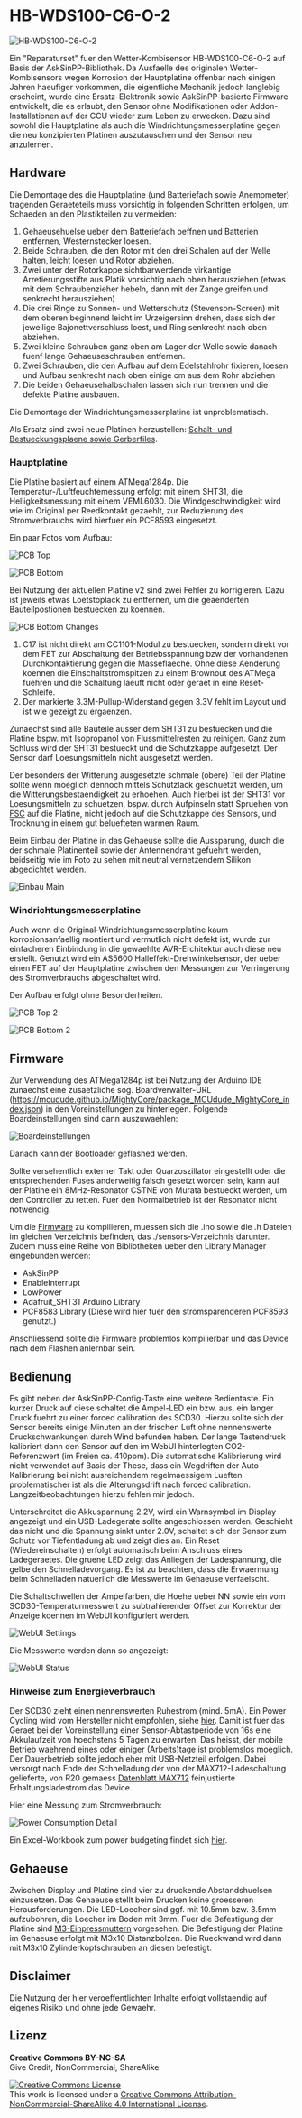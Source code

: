 # HB-WDS100-C6-O-2

![HB-WDS100-C6-O-2](https://github.com/HMSteve/HB-WDS100-C6-O-2/blob/main/images/main_encl.jpg)

Ein "Reparaturset" fuer den Wetter-Kombisensor HB-WDS100-C6-O-2 auf Basis der AskSinPP-Bibliothek. Da Ausfaelle des originalen Wetter-Kombisensors wegen Korrosion der Hauptplatine offenbar nach einigen Jahren haeufiger vorkommen, die eigentliche Mechanik jedoch langlebig erscheint, wurde eine Ersatz-Elektronik sowie AskSinPP-basierte Firmware entwickelt, die es erlaubt, den Sensor ohne Modifikationen oder Addon-Installationen auf der CCU wieder zum Leben zu erwecken. Dazu sind sowohl die Hauptplatine als auch die Windrichtungsmesserplatine gegen die neu konzipierten Platinen auszutauschen und der Sensor neu anzulernen.

## Hardware

Die Demontage des die Hauptplatine (und Batteriefach sowie Anemometer) tragenden Geraeteteils muss vorsichtig in folgenden Schritten erfolgen, um Schaeden an den Plastikteilen zu vermeiden:
1. Gehaeusehuelse ueber dem Batteriefach oeffnen und Batterien entfernen, Westernstecker loesen.
2. Beide Schrauben, die den Rotor mit den drei Schalen auf der Welle halten, leicht loesen und Rotor abziehen.
3. Zwei unter der Rotorkappe sichtbarwerdende virkantige Arretierungsstifte aus Platik vorsichtig nach oben herausziehen (etwas mit dem Schraubenzieher hebeln, dann mit der Zange greifen und senkrecht herausziehen)
4. Die drei Ringe zu Sonnen- und Wetterschutz (Stevenson-Screen) mit dem oberen beginnend leicht im Urzeigersinn drehen, dass sich der jeweilige Bajonettverschluss loest, und Ring senkrecht nach oben abziehen.
5. Zwei kleine Schrauben ganz oben am Lager der Welle sowie danach fuenf lange Gehaeuseschrauben entfernen.
6. Zwei Schrauben, die den Aufbau auf dem Edelstahlrohr fixieren, loesen und Aufbau senkrecht nach oben einige cm aus dem Rohr abziehen
7. Die beiden Gehaeusehalbschalen lassen sich nun trennen und die defekte Platine ausbauen.

Die Demontage der Windrichtungsmesserplatine ist unproblematisch.

Als Ersatz sind zwei neue Platinen herzustellen: [Schalt- und Bestueckungsplaene sowie Gerberfiles](https://github.com/HMSteve/HB-WDS100-C6-O-2/tree/main/PCB).

### Hauptplatine

Die Platine basiert auf einem ATMega1284p. Die Temperatur-/Luftfeuchtemessung erfolgt mit einem SHT31, die Helligkeitsmessung mit einem VEML6030. Die Windgeschwindigkeit wird wie im Original per Reedkontakt gezaehlt, zur Reduzierung des Stromverbrauchs wird hierfuer ein PCF8593 eingesetzt.

Ein paar Fotos vom Aufbau:

![PCB Top](https://github.com/HMSteve/HB-WDS100-C6-O-2/blob/main/images/main_top.jpg)

![PCB Bottom](https://github.com/HMSteve/HB-WDS100-C6-O-2/blob/main/images/main_bot.jpg)

Bei Nutzung der aktuellen Platine v2 sind zwei Fehler zu korrigieren. Dazu ist jeweils etwas Loetstoplack zu entfernen, um die geaenderten Bauteilpostionen bestuecken zu koennen.

![PCB Bottom Changes](https://github.com/HMSteve/HB-WDS100-C6-O-2/blob/main/images/main_bot_pcbchanges.jpg)

1. C17 ist nicht direkt am CC1101-Modul zu bestuecken, sondern direkt vor dem FET zur Abschaltung der Betriebsspannung bzw der vorhandenen Durchkontaktierung gegen die Masseflaeche. Ohne diese Aenderung koennen die Einschaltstromspitzen zu einem Brownout des ATMega fuehren und die Schaltung laeuft nicht oder geraet in eine Reset-Schleife.
2. Der markierte 3.3M-Pullup-Widerstand gegen 3.3V fehlt im Layout und ist wie gezeigt zu ergaenzen.

Zunaechst sind alle Bauteile ausser dem SHT31 zu bestuecken und die Platine bspw. mit Isopropanol von Flussmittelresten zu reinigen. Ganz zum Schluss wird der SHT31 bestueckt und die Schutzkappe aufgesetzt. Der Sensor darf Loesungsmitteln nicht ausgesetzt werden.

Der besonders der Witterung ausgesetzte schmale (obere) Teil der Platine sollte wenn moeglich dennoch mittels Schutzlack geschuetzt werden, um die Witterungsbestaendigkeit zu erhoehen. Auch hierbei ist der SHT31 vor Loesungsmitteln zu schuetzen, bspw. durch Aufpinseln statt Spruehen von [FSC](https://electrolube.com/product/fsc-flexible-silicone-conformal-coating/) auf die Platine, nicht jedoch auf die Schutzkappe des Sensors, und Trocknung in einem gut beluefteten warmen Raum.

Beim Einbau der Platine in das Gehaeuse sollte die Aussparung, durch die der schmale Platinenteil sowie der Antennendraht gefuehrt werden, beidseitig wie im Foto zu sehen mit neutral vernetzendem Silikon abgedichtet werden.

![Einbau Main](https://github.com/HMSteve/HB-WDS100-C6-O-2/blob/main/images/main_encl.jpg)


### Windrichtungsmesserplatine

Auch wenn die Original-Windrichtungsmesserplatine kaum korrosionsanfaellig montiert und vermutlich nicht defekt ist, wurde zur einfacheren Einbindung in die gewaehlte AVR-Erchitektur auch diese neu erstellt. Genutzt wird ein AS5600 Halleffekt-Drehwinkelsensor, der ueber einen FET auf der Hauptplatine zwischen den Messungen zur Verringerung des Stromverbrauchs abgeschaltet wird.

Der Aufbau erfolgt ohne Besonderheiten.

![PCB Top 2](https://github.com/HMSteve/HB-WDS100-C6-O-2/blob/main/images/winddir_top.jpg)

![PCB Bottom 2](https://github.com/HMSteve/HB-WDS100-C6-O-2/blob/main/images/winddir_bot.jpg)




## Firmware

Zur Verwendung des ATMega1284p ist bei Nutzung der Arduino IDE zunaechst eine zusaetzliche sog. Boardverwalter-URL (https://mcudude.github.io/MightyCore/package_MCUdude_MightyCore_index.json) in den Voreinstellungen zu hinterlegen. Folgende Boardeinstellungen sind dann auszuwaehlen:

![Boardeinstellungen](https://github.com/HMSteve/HB-WDS100-C6-O-2/blob/main/images/arduino_board.jpg)

Danach kann der Bootloader geflashed werden.

Sollte versehentlich externer Takt oder Quarzoszillator eingestellt oder die entsprechenden Fuses anderweitig falsch gesetzt worden sein, kann auf der Platine ein 8MHz-Resonator CSTNE von Murata bestueckt werden, um den Controller zu retten. Fuer den Normalbetrieb ist der Resonator nicht notwendig.

Um die [Firmware](https://github.com/HMSteve/HB-WDS100-C6-O-2/tree/main/Firmware)  zu kompilieren, muessen sich die .ino sowie die .h Dateien im gleichen Verzeichnis befinden, das ./sensors-Verzeichnis darunter. Zudem muss eine Reihe von Bibliotheken ueber den Library Manager eingebunden werden:
- AskSinPP
- EnableInterrupt
- LowPower
- Adafruit_SHT31 Arduino Library
- PCF8583 Library (Diese wird hier fuer den stromsparenderen PCF8593 genutzt.)

Anschliessend sollte die Firmware problemlos kompilierbar und das Device nach dem Flashen anlernbar sein.


## Bedienung

Es gibt neben der AskSinPP-Config-Taste eine weitere Bedientaste. Ein kurzer Druck auf diese schaltet die Ampel-LED ein bzw. aus, ein langer Druck fuehrt zu einer forced calibration des SCD30. Hierzu sollte sich der Sensor bereits einige Minuten an der frischen Luft ohne nennenswerte Druckschwankungen durch Wind befunden haben. Der lange Tastendruck kalibriert dann den Sensor auf den im WebUI hinterlegten CO2-Referenzwert (im Freien ca. 410ppm). Die automatische Kalibrierung wird nicht verwendet auf Basis der These, dass ein Wegdriften der Auto-Kalibrierung bei nicht ausreichendem regelmaessigem Lueften problematischer ist als die Alterungsdrift nach forced calibration. Langzeitbeobachtungen hierzu fehlen mir jedoch.

Unterschreitet die Akkuspannung 2.2V, wird ein Warnsymbol im Display angezeigt und ein USB-Ladegerate sollte angeschlossen werden. Geschieht das nicht und die Spannung sinkt unter 2.0V, schaltet sich der Sensor zum Schutz vor Tiefentladung ab und zeigt dies an. Ein Reset (Wiedereinschalten) erfolgt automatisch beim Anschluss eines Ladegeraetes. Die gruene LED zeigt das Anliegen der Ladespannung, die gelbe den Schnelladevorgang. Es ist zu beachten, dass die Erwaermung beim Schnelladen natuerlich die Messwerte im Gehaeuse verfaelscht.

Die Schaltschwellen der Ampelfarben, die Hoehe ueber NN sowie ein vom SCD30-Temperaturmesswert zu subtrahierender Offset zur Korrektur der Anzeige koennen im WebUI konfiguriert werden.

![WebUI Settings](https://github.com/HMSteve/HB-UNI-Sen-CO2/blob/main/Images/webui_settings.jpg)

Die Messwerte werden dann so angezeigt:

![WebUI Status](https://github.com/HMSteve/HB-UNI-Sen-CO2/blob/main/Images/webui_status.jpg)

### Hinweise zum Energieverbrauch

Der SCD30 zieht einen nennenswerten Ruhestrom (mind. 5mA). Ein Power Cycling wird vom Hersteller nicht empfohlen, siehe [hier](https://github.com/HMSteve/HB-UNI-Sen-CO2/blob/main/Addl/CD_AN_SCD30_Low_Power_Mode_D2.pdf).
Damit ist fuer das Geraet bei der Voreinstellung einer Sensor-Abtastperiode von 16s eine Akkulaufzeit von hoechstens 5 Tagen zu erwarten. Das heisst, der mobile Betrieb waehrend eines oder einiger (Arbeits)tage ist problemslos moeglich. Der Dauerbetrieb sollte jedoch eher mit USB-Netzteil erfolgen. Dabei versorgt nach Ende der Schnelladung der von der MAX712-Ladeschaltung gelieferte, von R20 gemaess [Datenblatt MAX712](https://github.com/HMSteve/HB-UNI-Sen-CO2/blob/main/Addl/MAX712-MAX713.pdf) feinjustierte Erhaltungsladestrom das Device.  

Hier eine Messung zum Stromverbrauch:

![Power Consumption Detail](https://github.com/HMSteve/HB-UNI-Sen-CO2/blob/main/Images/power_consumption_detail.jpg)

Ein Excel-Workbook zum power budgeting findet sich [hier](https://github.com/HMSteve/HB-UNI-Sen-CO2/blob/main/Addl/BatteryBudgeting.xlsx).


## Gehaeuse

Zwischen Display und Platine sind vier zu druckende Abstandshuelsen einzusetzen. Das Gehaeuse stellt beim Drucken keine groesseren Herausforderungen. Die LED-Loecher sind ggf. mit 10.5mm bzw. 3.5mm aufzubohren, die Loecher im Boden mit 3mm.
Fuer die Befestigung der Platine sind [M3-Einpressmuttern](https://www.amazon.de/dp/B08BCRZZS3) vorgesehen. Die Befestigung der Platine im Gehaeuse erfolgt mit M3x10 Distanzbolzen. Die Rueckwand wird dann mit M3x10 Zylinderkopfschrauben an diesen befestigt.


## Disclaimer

Die Nutzung der hier veroeffentlichten Inhalte erfolgt vollstaendig auf eigenes Risiko und ohne jede Gewaehr.


## Lizenz

**Creative Commons BY-NC-SA**<br>
Give Credit, NonCommercial, ShareAlike

<a rel="license" href="http://creativecommons.org/licenses/by-nc-sa/4.0/"><img alt="Creative Commons License" style="border-width:0" src="https://i.creativecommons.org/l/by-nc-sa/4.0/88x31.png" /></a><br />This work is licensed under a <a rel="license" href="http://creativecommons.org/licenses/by-nc-sa/4.0/">Creative Commons Attribution-NonCommercial-ShareAlike 4.0 International License</a>.
